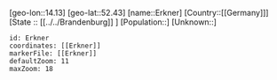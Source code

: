 ﻿---
location: [52.43,14.13]
mapzoom: [7,12] 
mapmarker: city 
type: City
tags:
- geo/City


SpocWebEntityId: 30052
isDeleted: false
confidential: public

---
[geo-lon::14.13]
[geo-lat::52.43]
[name::Erkner]
[Country::[[Germany]]]
[State :: [[../../Brandenburg]] ]
[Population::]
[Unknown::]


```leaflet
id: Erkner
coordinates: [[Erkner]]
markerFile: [[Erkner]]
defaultZoom: 11 
maxZoom: 18
```
